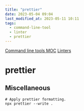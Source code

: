 ```yaml
---
title: "prettier"
date: 2023-05-04 09:04
last_modified_at: 2023-05-11 10:11
tags:
  - command-line-tool
  - linter
  - prettier
---
```


[Command line tools MOC](Command%20line%20tools%20MOC.md)
[Linters](Linters.md)

# prettier

## Miscellaneous

```shell
# Apply prettier formatting.
npx prettier --write .
```
